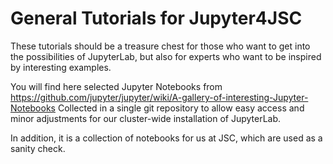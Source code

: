 # General Tutorials for Jupyter4JSC

These tutorials should be a treasure chest for those who want to get into the possibilities of JupyterLab, but also for experts who want to be inspired by interesting examples. 

You will find here selected Jupyter Notebooks from
https://github.com/jupyter/jupyter/wiki/A-gallery-of-interesting-Jupyter-Notebooks
Collected in a single git repository to allow easy access and minor adjustments for our cluster-wide installation of JupyterLab.

In addition, it is a collection of notebooks for us at JSC, which are used as a sanity check.
